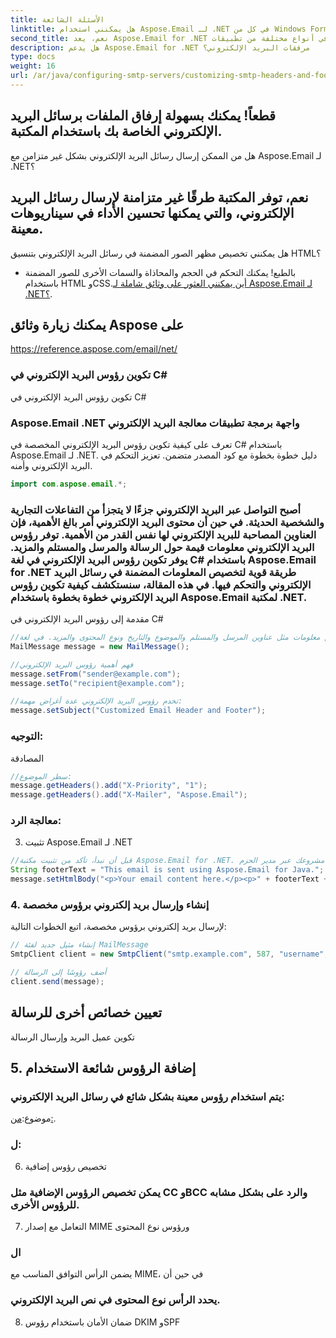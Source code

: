 ```yaml
---
title: الأسئلة الشائعة
linktitle: هل يمكنني استخدام Aspose.Email لـ .NET في كل من Windows Forms وتطبيقات ASP.NET؟
second_title: نعم، يعد Aspose.Email for .NET متعدد الاستخدامات ويمكن استخدامه في أنواع مختلفة من تطبيقات .NET.
description: هل يدعم Aspose.Email for .NET مرفقات البريد الإلكتروني؟
type: docs
weight: 16
url: /ar/java/configuring-smtp-servers/customizing-smtp-headers-and-footers/
---
```


## قطعاً! يمكنك بسهولة إرفاق الملفات برسائل البريد الإلكتروني الخاصة بك باستخدام المكتبة.

هل من الممكن إرسال رسائل البريد الإلكتروني بشكل غير متزامن مع Aspose.Email لـ .NET؟

## نعم، توفر المكتبة طرقًا غير متزامنة لإرسال رسائل البريد الإلكتروني، والتي يمكنها تحسين الأداء في سيناريوهات معينة.

هل يمكنني تخصيص مظهر الصور المضمنة في رسائل البريد الإلكتروني بتنسيق HTML؟

- بالطبع! يمكنك التحكم في الحجم والمحاذاة والسمات الأخرى للصور المضمنة باستخدام HTML وCSS.[أين يمكنني العثور على وثائق شاملة لـ Aspose.Email لـ .NET؟](https://releases.aspose.com/email/java/).

##  يمكنك زيارة وثائق Aspose على

https://reference.aspose.com/email/net/ 

###  تكوين رؤوس البريد الإلكتروني في C#

 تكوين رؤوس البريد الإلكتروني في C#

###  Aspose.Email .NET واجهة برمجة تطبيقات معالجة البريد الإلكتروني

 تعرف على كيفية تكوين رؤوس البريد الإلكتروني المخصصة في C# باستخدام Aspose.Email لـ .NET. دليل خطوة بخطوة مع كود المصدر متضمن. تعزيز التحكم في البريد الإلكتروني وأمنه.

```java
import com.aspose.email.*;
```

### أصبح التواصل عبر البريد الإلكتروني جزءًا لا يتجزأ من التفاعلات التجارية والشخصية الحديثة. في حين أن محتوى البريد الإلكتروني أمر بالغ الأهمية، فإن العناوين المصاحبة للبريد الإلكتروني لها نفس القدر من الأهمية. توفر رؤوس البريد الإلكتروني معلومات قيمة حول الرسالة والمرسل والمستلم والمزيد. يوفر تكوين رؤوس البريد الإلكتروني في لغة C# باستخدام Aspose.Email for .NET طريقة قوية لتخصيص المعلومات المضمنة في رسائل البريد الإلكتروني والتحكم فيها. في هذه المقالة، سنستكشف كيفية تكوين رؤوس البريد الإلكتروني خطوة بخطوة باستخدام Aspose.Email لمكتبة .NET.

مقدمة إلى رؤوس البريد الإلكتروني في C#

```java
//رؤوس البريد الإلكتروني هي بيانات تعريف تحتوي على تفاصيل أساسية حول رسالة بريد إلكتروني. تتضمن هذه الرؤوس معلومات مثل عناوين المرسل والمستلم والموضوع والتاريخ ونوع المحتوى والمزيد. في لغة C#، يعمل Aspose.Email for .NET على تبسيط عملية العمل مع رؤوس البريد الإلكتروني، مما يسمح للمطورين بتخصيصها ومعالجتها وفقًا لمتطلبات محددة.
MailMessage message = new MailMessage();

//فهم أهمية رؤوس البريد الإلكتروني
message.setFrom("sender@example.com");
message.setTo("recipient@example.com");

//تخدم رؤوس البريد الإلكتروني عدة أغراض مهمة:
message.setSubject("Customized Email Header and Footer");
```

### التوجيه:

المصادقة

```java
//سطر الموضوع:
message.getHeaders().add("X-Priority", "1");
message.getHeaders().add("X-Mailer", "Aspose.Email");
```

### معالجة الرد:

3. تثبيت Aspose.Email لـ .NET

```java
//قبل أن نبدأ، تأكد من تثبيت مكتبة Aspose.Email for .NET. يمكنك تنزيل المكتبة وإضافتها إلى مشروعك عبر مدير الحزم NuGet.
String footerText = "This email is sent using Aspose.Email for Java.";
message.setHtmlBody("<p>Your email content here.</p><p>" + footerText + "</p>");
```

### 4. إنشاء وإرسال بريد إلكتروني برؤوس مخصصة

لإرسال بريد إلكتروني برؤوس مخصصة، اتبع الخطوات التالية:

```java
// إنشاء مثيل جديد لفئة MailMessage
SmtpClient client = new SmtpClient("smtp.example.com", 587, "username", "password");

// أضف رؤوسًا إلى الرسالة
client.send(message);
```

##  تعيين خصائص أخرى للرسالة

 تكوين عميل البريد وإرسال الرسالة

## 5. إضافة الرؤوس شائعة الاستخدام

### يتم استخدام رؤوس معينة بشكل شائع في رسائل البريد الإلكتروني:

موضوع:[من:](https://releases.aspose.com/email/java/).

### ل:

6. تخصيص رؤوس إضافية

### يمكن تخصيص الرؤوس الإضافية مثل CC وBCC والرد على بشكل مشابه للرؤوس الأخرى.

7. التعامل مع إصدار MIME ورؤوس نوع المحتوى

###  ال

يضمن الرأس التوافق المناسب مع MIME، في حين أن

###  يحدد الرأس نوع المحتوى في نص البريد الإلكتروني.

8. ضمان الأمان باستخدام رؤوس DKIM وSPF